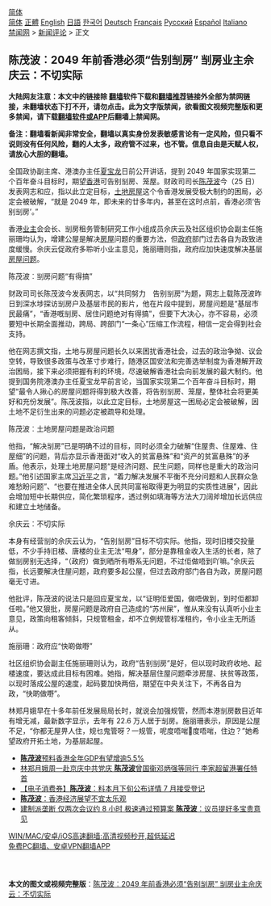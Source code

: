  <!-- 面包屑导航 --> <div class="breadcrumb"><!-- GTranslate: https://gtranslate.io/ -->  <div class="switcher notranslate">  <div class="selected">  <a href="#" onclick="return false;"> 简体</a>  </div>  <div class="option">  <a href="https://www.bannedbook.org" onclick="doGTranslate('zh-CN|zh-CN');jQuery('div.switcher div.selected a').html(jQuery(this).html());return false;" title="简体中文" class="nturl selected"> 简体</a>  <a href="https://www.bannedbook.org/zh-tw/" onclick="doGTranslate('zh-CN|zh-TW');jQuery('div.switcher div.selected a').html(jQuery(this).html());return false;" title="繁體中文" class="nturl"> 正體</a>  <a href="https://www.bannedbook.org/en/" onclick="doGTranslate('zh-CN|en');jQuery('div.switcher div.selected a').html(jQuery(this).html());return false;" title="English" class="nturl"> English</a>  <a href="https://www.bannedbook.org/ja/" onclick="doGTranslate('zh-CN|ja');jQuery('div.switcher div.selected a').html(jQuery(this).html());return false;" title="日本語" class="nturl"> 日語</a>  <a href="https://www.bannedbook.org/ko/" onclick="doGTranslate('zh-CN|ko');jQuery('div.switcher div.selected a').html(jQuery(this).html());return false;" title="한국어" class="nturl"> 한국어</a>  <a href="https://www.bannedbook.org/de/" onclick="doGTranslate('zh-CN|de');jQuery('div.switcher div.selected a').html(jQuery(this).html());return false;" title="Deutsch" class="nturl"> Deutsch</a>  <a href="https://www.bannedbook.org/fr/" onclick="doGTranslate('zh-CN|fr');jQuery('div.switcher div.selected a').html(jQuery(this).html());return false;" title="Français" class="nturl"> Français</a>  <a href="https://www.bannedbook.org/ru/" onclick="doGTranslate('zh-CN|ru');jQuery('div.switcher div.selected a').html(jQuery(this).html());return false;" title="Русский" class="nturl"> Русский</a>  <a href="https://www.bannedbook.org/es/" onclick="doGTranslate('zh-CN|es');jQuery('div.switcher div.selected a').html(jQuery(this).html());return false;" title="Español" class="nturl"> Español</a>  <a href="https://www.bannedbook.org/it/" onclick="doGTranslate('zh-CN|it');jQuery('div.switcher div.selected a').html(jQuery(this).html());return false;" title="Italiano" class="nturl"> Italiano</a>  </div>  </div>      <div class='breadcrumb-sub'><!-- Breadcrumb NavXT 6.3.0 --> <a href="https://www.bannedbook.org/" class="home">禁闻网</a> &gt; <a href="https://www.bannedbook.org/bnews/comments/" class="category">新闻评论</a> &gt; 正文</div></div><h2>陈茂波︰2049 年前香港必须“告别㓥房” 㓥房业主佘庆云：不切实际</h2> <p class="notice"><b>大陆网友注意：本文中的链接除 <a href="https://github.com/bannedbook/fanqiang" >翻墙</a>软件下载和<a href="https://github.com/killgcd/justmysocks/blob/master/README.md">翻墙推荐</a>链接外全部为禁网链接，未翻墙状态下打不开，请勿点击。此为文字版禁闻，欲看图文视频完整版和更多禁闻，请下载<a href="https://github.com/bannedbook/fanqiang">翻墙软件或APP</a>后翻墙上禁闻网。</p><p>备注：翻墙看新闻非常安全，翻墙以真实身份发表敏感言论有一定风险，但只看不说则没有任何风险，翻的人太多，政府管不过来，也不管。信息自由是天赋人权，请放心大胆的翻墙。</b></p>  <div class="entry">  <p>全国政协副主席、港澳办主任<a href="https://www.bannedbook.org/bnews/tag/%e5%a4%8f%e5%ae%9d%e9%be%99/" class="st_tag internal_tag" rel="tag" title="标签 夏宝龙 下的日志">夏宝龙</a>日前公开讲话，提到 2049 年国家实现第二个百年奋斗目标时，期望<a href="https://www.bannedbook.org/bnews/tag/%e9%a6%99%e6%b8%af/" class="st_tag internal_tag" rel="tag" title="标签 香港 下的日志">香港</a>可告别㓥房、笼屋。财政司司长<a href="https://www.bannedbook.org/bnews/tag/%E9%99%88%E8%8C%82%E6%B3%A2/" class="st_tag internal_tag" rel="tag" title="标签 陈茂波 下的日志">陈茂波</a>今（25 日）发表网志和应，指以此立定目标，<a href="https://www.bannedbook.org/bnews/tag/%E5%9C%9F%E5%9C%B0%E6%88%BF%E5%B1%8B/" class="st_tag internal_tag" rel="tag" title="标签 土地房屋 下的日志">土地房屋</a>这个令香港发展受极大制约的困局，必定会被破解，“就是 2049 年，即未来的廿多年内，甚至在这时点前，香港必须‘告别㓥房’。”</p> <p>香港<a href="https://www.bannedbook.org/bnews/tag/%e4%b8%9a%e4%b8%bb/" class="st_tag internal_tag" rel="tag" title="标签 业主 下的日志">业主</a>会会长、㓥房租务管制研究工作小组成员佘庆云及社区组织协会副主任施丽珊均认为，增建公屋是解决<a href="https://www.bannedbook.org/bnews/tag/%E6%88%BF%E5%B1%8B/" class="st_tag internal_tag" rel="tag" title="标签 房屋 下的日志">房屋</a>问题的重要方法，但<a href="https://www.bannedbook.org/bnews/tag/%e6%94%bf%e5%ba%9c/" class="st_tag internal_tag" rel="tag" title="标签 政府 下的日志">政府</a>部门过去各自为政致进度缓慢。佘庆云促政府多聆听小业主意见，施丽珊则指，政府应加快速度解决基层<a href="https://www.bannedbook.org/bnews/tag/%E6%88%BF%E5%B1%8B%E9%97%AE%E9%A2%98/" class="st_tag internal_tag" rel="tag" title="标签 房屋问题 下的日志">房屋问题</a>。</p> <p>陈茂波︰㓥房问题“有得搞”　</p>  <p>财政司司长陈茂波今发表网志，以“共同努力　告别㓥房”为题，网志上载陈茂波昨日到深水埗探访㓥房户及基层市民的影片，他在片段中提到，房屋问题是“基层市民最痛”，“香港嘅㓥房、居住问题绝对有得搞”，但要下大决心，亦不容易，必须要短中长期全面推动，跨局、跨部门“一条心”压缩工作流程，相信一定会得到社会支持。</p> <p>他在网志撰文指，土地与房屋问题长久以来困扰香港社会，过去的政治争拗、议会空转，导致很多政策与改革寸步难行，随港区国安法和完善选举制度为香港解开政治困局，接下来必须把握有利的环境，尽速破解香港社会向前发展的最大制约。他提到国务院港澳办主任夏宝龙早前言论，当国家实现第二个百年奋斗目标时，期望“最令人揪心的房屋问题将得到极大改善，将告别㓥房、笼屋，整体社会将更美好和充份发展”。陈茂波指，以此立定目标，土地房屋这一困局必定会被破解，因土地不足衍生出来的问题必定被疏导和处理。</p> <p>陈茂波︰土地房屋问题是政治问题</p>  <p>他指，“解决㓥房”已是明确不过的目标，同时必须全力破解“住屋贵、住屋难、住屋细”的问题，背后亦显示香港面对“收入的贫富悬殊”和“资产的贫富悬殊”的矛盾。他表示，处理土地房屋问题“是经济问题、民生问题，同样也是重大的政治问题。”他引述国家主席<a href="https://www.bannedbook.org/bnews/tag/%e4%b9%a0%e8%bf%91%e5%b9%b3/" class="st_tag internal_tag" rel="tag" title="标签 习近平 下的日志">习近平</a>之言，“着力解决发展不平衡不充分问题和人民群众急难愁盼问题”、“也要在推进全体人民共同富裕取得更为明显的实质性进展”，因此会增加短中长期供应，简化繁琐程序，透过例如填海等方法大刀阔斧增加长远供应和建立土地储备。 </p> <p>佘庆云︰不切实际</p> <p>本身有经营㓥的佘庆云认为，“告别㓥房”目标不切实际。他指，现时旧楼交投量低，不少手持旧楼、唐楼的业主无法“甩身”，部分是靠租金收入生活的长者，除了做㓥房别无选择，“（政府）做到晒所有嘢系无问题，不过佢做唔到吖嘛。”佘庆云指，长远要解决住屋问题，政府要多起公屋，但过去政府部门各自为政，房屋问题毫无寸进。</p>  <p>他批评，陈茂波的说法只是回应夏宝龙，以“证明佢爱国，做唔做到，到时佢都卸任啦。”他又狠批，房屋问题是政府自己造成的“苏州屎”，惟从来没有认真听小业主意见，政策向租客倾斜，只规管租金，却不立例规管标准租约，令小业主无所适从。</p> <p>施丽珊︰政府应“快啲做嘢”</p> <p>社区组织协会副主任施丽珊则认为，政府“告别㓥房”是好，但以现时政府收地、起楼速度，要达成此目标有困难。她指，解决基层住屋问题牵涉房屋、扶贫等政策，以现时落成公屋的速度，起码要加快两倍，期望在中央关注下，不再各自为政，“快啲做嘢”。</p>  <p>林郑月娥早在十多年前任发展局局长时，就说会加强规管，然而本港㓥房数目近年有增无减，最新数字显示，去年有 22.6 万人居于㓥房。施丽珊表示，原因是公屋不足，“你都无屋畀人住，规乜鬼管呀？一规管，呢度唔啱𠮶度唔啱，住边？”她希望政府开拓土地，为基层起屋。</p> <ul class='op-related-articles' title='相关阅读'> <li><a href='https://www.bannedbook.org/bnews/baitai/20210709/1583803.html' target='_blank'><b>陈茂波</b>预料香港全年GDP有望增逾5.5%</a></li> <li><a href='https://www.bannedbook.org/bnews/comments/20210627/1575516.html' target='_blank'>林郑月娥周一赴京庆中共党庆 <b>陈茂波</b>曾国衞邓炳强等同行 李家超留港署任特首</a></li> <li><a href='https://www.bannedbook.org/bnews/comments/20210607/1561883.html' target='_blank'>【电子消费券】<b>陈茂波</b>：料本月下旬公布详情 7 月接受登记</a></li> <li><a href='https://www.bannedbook.org/bnews/baitai/20210508/1542416.html' target='_blank'><b>陈茂波</b>：香港经济展望不宜太乐观</a></li> <li><a href='https://www.bannedbook.org/bnews/comments/20210428/1535477.html' target='_blank'>建制派垄断 仅两次会议约 8 小时 极速通过预算案 <b>陈茂波</b>：议员提好多宝贵意见</a></li> </ul> <p class="texttj"> <a href="https://github.com/bannedbook/fanqiang/wiki/V2ray%E6%9C%BA%E5%9C%BA" target="_blank">WIN/MAC/安卓/iOS高速翻墙:高清视频秒开,超低延迟</a><br/> <a href="https://github.com/bannedbook/fanqiang/wiki/%E7%A6%81%E9%97%BB%E7%BD%91%E5%AE%89%E5%8D%93%E7%BF%BB%E5%A2%99%E6%96%B0%E9%97%BBAPP" target="_blank">免费PC翻墙、安卓VPN翻墙APP</a></p><p> </p><a name='sharetosocial'></a>  <div style="margin-bottom:5px;padding-bottom:5px;clear:both"> <div id="archive-pix-1" class="banner-ads"> <!-- AuctionX Display platform tag START --> <div id="26318x728x90x621x_ADSLOT2" clicktrack="%%CLICK_URL_ESC%%"></div> <!-- AuctionX Display platform tag END --> </div> <div id="archive-pix-2" class="banner-ads"> <!-- AuctionX Display platform tag START --> <div id="26315x300x250x621x_ADSLOT2" clicktrack="%%CLICK_URL_ESC%%"></div> <!-- AuctionX Display platform tag END --> </div> </div>  <div id="archive-pix-1" class="banner-ads"> <!-- AuctionX Display platform tag START --> <div id="26318x728x90x621x_ADSLOT3" clicktrack="%%CLICK_URL_ESC%%"></div> <!-- AuctionX Display platform tag END --> </div> <div><b>本文的图文或视频完整版</b>：<a href='https://www.bannedbook.org/bnews/comments/20210725/1593991.html'>陈茂波︰2049 年前香港必须“告别㓥房” 㓥房业主佘庆云：不切实际</a></div>  </div><!--END ENTRY--> 